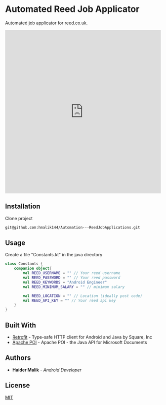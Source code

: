 # Automated Reed Job Applicator

Automated job applicator for reed.co.uk. 
<iframe src="https://www.linkedin.com/embed/feed/update/urn:li:ugcPost:6641371664535826432" height="528" width="504" frameborder="0" allowfullscreen="" title="Embedded post"></iframe>

## Installation

Clone project

```bash
git@github.com:hmalik144/Automation---ReedJobApplications.git
```

## Usage

Create a file "Constants.kt" in the java directory
```kotlin
class Constants {
    companion object{
        val REED_USERNAME = "" // Your reed username
        val REED_PASSWORD = "" // Your reed password
        val REED_KEYWORDS = "Android Engineer" 
        val REED_MINIMUM_SALARY = "" // minimum salary

        val REED_LOCATION = "" // Location (ideally post code)
        val REED_API_KEY = "" // Your reed api key
    }
}
```
## Built With

* [Retrofit](https://github.com/square/retrofit) - Type-safe HTTP client for Android and Java by Square, Inc
* [Apache POI](https://poi.apache.org/) - Apache POI - the Java API for Microsoft Documents

## Authors

* **Haider Malik** - *Android Developer* 

## License
[MIT](https://choosealicense.com/licenses/mit/)
